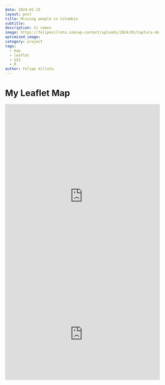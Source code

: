 ```yaml
---
date: 2024-01-15
layout: post
title: Missing people in Colombia 
subtitle: 
description: Sí vamos
image: https://felipevillota.com/wp-content/uploads/2024/05/Captura-de-pantalla-548.png
optimized_image: 
category: project
tags:
  - map
  - leaflet
  - GIS
  - R
author: Felipe Villota 
---
```



<!DOCTYPE html>
<html lang="en">
<head>
  <meta charset="UTF-8">
  <meta name="viewport" content="width=device-width, initial-scale=1.0">
  <title>Embedded Leaflet Map</title>
</head>
<body>
  <h1>My Leaflet Map</h1>
  <iframe src="https://felipevillota.com/wp-content/uploads/2024/05/mapa_desaparecidos_LITE.html" width="100%" height="600px" frameborder="0" scrolling="no"></iframe>
</body>
</html>

<iframe src="https://felipevillota.com/wp-content/uploads/2024/04/mapp.html" width="100%" height="300" style="border: none; overflow: hidden;"></iframe>